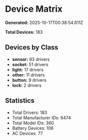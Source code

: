 # Device Matrix

**Generated:** 2025-10-17T00:38:54.611Z

**Total Devices:** 183

## Devices by Class

- **sensor:** 93 drivers
- **socket:** 51 drivers
- **light:** 17 drivers
- **other:** 11 drivers
- **button:** 9 drivers
- **lock:** 2 drivers

## Statistics

- Total Drivers: 183
- Total Manufacturer IDs: 6474
- Total Model IDs: 360
- Battery Devices: 106
- AC Devices: 77
